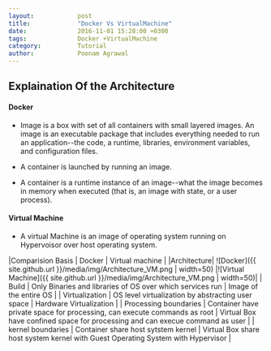 ```yaml
---
layout:            post
title:             "Docker Vs VirtualMachine"
date:              2016-11-01 15:28:00 +0300
tags:              Docker +VirtualMachine
category:          Tutorial
author:            Poonam Agrawal
---
```

## Explaination Of the Architecture

#### Docker
- Image is a box with set of all containers with small layered images. An image is an executable package that includes everything needed to run an application--the code, a runtime, libraries, environment variables, and configuration files. 

- A container is launched by running an image. 

- A container is a runtime instance of an image--what the image becomes in memory when executed (that is, an image with state, or a user process).

#### Virtual Machine
- A virtual Machine is an image of operating system running on Hypervoisor over host operating system.


|Comparision Basis | Docker | Virtual machine |
|Architecture| ![Docker]({{ site.github.url }}/media/img/Architecture_VM.png  | width=50) |![Virtual Machine]({{ site.github.url }}/media/img/Architecture_VM.png  | width=50)|
| Build   | Only Binaries and libraries of OS over which services run | Image of the entire OS    |
|  Virtualization  |  OS level virtualization by abstracting user space       | Hardware Virtualization    |
| Processing boundaries   | Container have private space for processing, can execute commands as root   |  Virtual Box have confined space for processing and can execue command as user   |
| kernel boundaries   | Container share host sytstem kernel   |  Virtual Box share host system kernel with Guest Operating System with Hypervisor   |







